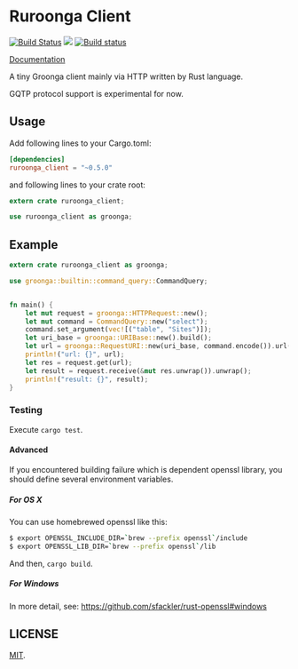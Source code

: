 Ruroonga Client
===

[![Build Status](https://travis-ci.org/cosmo0920/ruroonga_client.svg?branch=master)](https://travis-ci.org/cosmo0920/ruroonga_client)
[![](http://meritbadge.herokuapp.com/ruroonga_client)](https://crates.io/crates/ruroonga_client)
[![Build status](https://ci.appveyor.com/api/projects/status/2hrd5g937u7uw8nl/branch/master?svg=true)](https://ci.appveyor.com/project/cosmo0920/ruroonga-client/branch/master)

[Documentation](http://cosmo0920.github.io/ruroonga_client/ruroonga_client/index.html)

A tiny Groonga client mainly via HTTP written by Rust language.

GQTP protocol support is experimental for now.

## Usage

Add following lines to your Cargo.toml:

```toml
[dependencies]
ruroonga_client = "~0.5.0"
```

and following lines to your crate root:

```rust
extern crate ruroonga_client;

use ruroonga_client as groonga;
```

## Example

```rust
extern crate ruroonga_client as groonga;

use groonga::builtin::command_query::CommandQuery;


fn main() {
    let mut request = groonga::HTTPRequest::new();
    let mut command = CommandQuery::new("select");
    command.set_argument(vec![("table", "Sites")]);
    let uri_base = groonga::URIBase::new().build();
    let url = groonga::RequestURI::new(uri_base, command.encode()).url();
    println!("url: {}", url);
    let res = request.get(url);
    let result = request.receive(&mut res.unwrap()).unwrap();
    println!("result: {}", result);
}
```

### Testing

Execute `cargo test`.

#### Advanced

If you encountered building failure which is dependent openssl library,
you should define several environment variables.

##### For OS X

You can use homebrewed openssl like this:

```bash
$ export OPENSSL_INCLUDE_DIR=`brew --prefix openssl`/include
$ export OPENSSL_LIB_DIR=`brew --prefix openssl`/lib
```
And then, `cargo build`.

##### For Windows

In more detail, see: https://github.com/sfackler/rust-openssl#windows

## LICENSE

[MIT](LICENSE).
